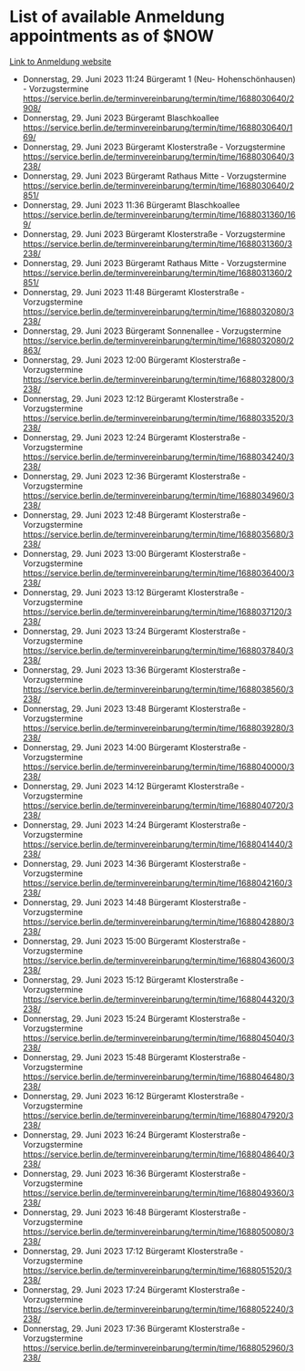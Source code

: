# List of available Anmeldung appointments as of $NOW
[Link to Anmeldung website](https://service.berlin.de/terminvereinbarung/termin/tag.php?termin=1&anliegen[]=120686&dienstleisterlist=122210,122217,327316,122219,327312,122227,327314,122231,327346,122243,327348,122254,122252,329742,122260,329745,122262,329748,122271,327278,122273,327274,122277,327276,330436,122280,327294,122282,327290,122284,327292,122291,327270,122285,327266,122286,327264,122296,327268,150230,329760,122297,327286,122294,327284,122312,329763,122314,329775,122304,327330,122311,327334,122309,327332,317869,122281,327352,122279,329772,122283,122276,327324,122274,327326,122267,329766,122246,327318,122251,327320,122257,327322,122208,327298,122226,327300&herkunft=http%3A%2F%2Fservice.berlin.de%2Fdienstleistung%2F120686%2F)
- Donnerstag, 29. Juni 2023 11:24 Bürgeramt 1 (Neu- Hohenschönhausen) - Vorzugstermine https://service.berlin.de/terminvereinbarung/termin/time/1688030640/2908/
- Donnerstag, 29. Juni 2023  Bürgeramt Blaschkoallee https://service.berlin.de/terminvereinbarung/termin/time/1688030640/169/
- Donnerstag, 29. Juni 2023  Bürgeramt Klosterstraße - Vorzugstermine https://service.berlin.de/terminvereinbarung/termin/time/1688030640/3238/
- Donnerstag, 29. Juni 2023  Bürgeramt Rathaus Mitte - Vorzugstermine https://service.berlin.de/terminvereinbarung/termin/time/1688030640/2851/
- Donnerstag, 29. Juni 2023 11:36 Bürgeramt Blaschkoallee https://service.berlin.de/terminvereinbarung/termin/time/1688031360/169/
- Donnerstag, 29. Juni 2023  Bürgeramt Klosterstraße - Vorzugstermine https://service.berlin.de/terminvereinbarung/termin/time/1688031360/3238/
- Donnerstag, 29. Juni 2023  Bürgeramt Rathaus Mitte - Vorzugstermine https://service.berlin.de/terminvereinbarung/termin/time/1688031360/2851/
- Donnerstag, 29. Juni 2023 11:48 Bürgeramt Klosterstraße - Vorzugstermine https://service.berlin.de/terminvereinbarung/termin/time/1688032080/3238/
- Donnerstag, 29. Juni 2023  Bürgeramt Sonnenallee - Vorzugstermine https://service.berlin.de/terminvereinbarung/termin/time/1688032080/2863/
- Donnerstag, 29. Juni 2023 12:00 Bürgeramt Klosterstraße - Vorzugstermine https://service.berlin.de/terminvereinbarung/termin/time/1688032800/3238/
- Donnerstag, 29. Juni 2023 12:12 Bürgeramt Klosterstraße - Vorzugstermine https://service.berlin.de/terminvereinbarung/termin/time/1688033520/3238/
- Donnerstag, 29. Juni 2023 12:24 Bürgeramt Klosterstraße - Vorzugstermine https://service.berlin.de/terminvereinbarung/termin/time/1688034240/3238/
- Donnerstag, 29. Juni 2023 12:36 Bürgeramt Klosterstraße - Vorzugstermine https://service.berlin.de/terminvereinbarung/termin/time/1688034960/3238/
- Donnerstag, 29. Juni 2023 12:48 Bürgeramt Klosterstraße - Vorzugstermine https://service.berlin.de/terminvereinbarung/termin/time/1688035680/3238/
- Donnerstag, 29. Juni 2023 13:00 Bürgeramt Klosterstraße - Vorzugstermine https://service.berlin.de/terminvereinbarung/termin/time/1688036400/3238/
- Donnerstag, 29. Juni 2023 13:12 Bürgeramt Klosterstraße - Vorzugstermine https://service.berlin.de/terminvereinbarung/termin/time/1688037120/3238/
- Donnerstag, 29. Juni 2023 13:24 Bürgeramt Klosterstraße - Vorzugstermine https://service.berlin.de/terminvereinbarung/termin/time/1688037840/3238/
- Donnerstag, 29. Juni 2023 13:36 Bürgeramt Klosterstraße - Vorzugstermine https://service.berlin.de/terminvereinbarung/termin/time/1688038560/3238/
- Donnerstag, 29. Juni 2023 13:48 Bürgeramt Klosterstraße - Vorzugstermine https://service.berlin.de/terminvereinbarung/termin/time/1688039280/3238/
- Donnerstag, 29. Juni 2023 14:00 Bürgeramt Klosterstraße - Vorzugstermine https://service.berlin.de/terminvereinbarung/termin/time/1688040000/3238/
- Donnerstag, 29. Juni 2023 14:12 Bürgeramt Klosterstraße - Vorzugstermine https://service.berlin.de/terminvereinbarung/termin/time/1688040720/3238/
- Donnerstag, 29. Juni 2023 14:24 Bürgeramt Klosterstraße - Vorzugstermine https://service.berlin.de/terminvereinbarung/termin/time/1688041440/3238/
- Donnerstag, 29. Juni 2023 14:36 Bürgeramt Klosterstraße - Vorzugstermine https://service.berlin.de/terminvereinbarung/termin/time/1688042160/3238/
- Donnerstag, 29. Juni 2023 14:48 Bürgeramt Klosterstraße - Vorzugstermine https://service.berlin.de/terminvereinbarung/termin/time/1688042880/3238/
- Donnerstag, 29. Juni 2023 15:00 Bürgeramt Klosterstraße - Vorzugstermine https://service.berlin.de/terminvereinbarung/termin/time/1688043600/3238/
- Donnerstag, 29. Juni 2023 15:12 Bürgeramt Klosterstraße - Vorzugstermine https://service.berlin.de/terminvereinbarung/termin/time/1688044320/3238/
- Donnerstag, 29. Juni 2023 15:24 Bürgeramt Klosterstraße - Vorzugstermine https://service.berlin.de/terminvereinbarung/termin/time/1688045040/3238/
- Donnerstag, 29. Juni 2023 15:48 Bürgeramt Klosterstraße - Vorzugstermine https://service.berlin.de/terminvereinbarung/termin/time/1688046480/3238/
- Donnerstag, 29. Juni 2023 16:12 Bürgeramt Klosterstraße - Vorzugstermine https://service.berlin.de/terminvereinbarung/termin/time/1688047920/3238/
- Donnerstag, 29. Juni 2023 16:24 Bürgeramt Klosterstraße - Vorzugstermine https://service.berlin.de/terminvereinbarung/termin/time/1688048640/3238/
- Donnerstag, 29. Juni 2023 16:36 Bürgeramt Klosterstraße - Vorzugstermine https://service.berlin.de/terminvereinbarung/termin/time/1688049360/3238/
- Donnerstag, 29. Juni 2023 16:48 Bürgeramt Klosterstraße - Vorzugstermine https://service.berlin.de/terminvereinbarung/termin/time/1688050080/3238/
- Donnerstag, 29. Juni 2023 17:12 Bürgeramt Klosterstraße - Vorzugstermine https://service.berlin.de/terminvereinbarung/termin/time/1688051520/3238/
- Donnerstag, 29. Juni 2023 17:24 Bürgeramt Klosterstraße - Vorzugstermine https://service.berlin.de/terminvereinbarung/termin/time/1688052240/3238/
- Donnerstag, 29. Juni 2023 17:36 Bürgeramt Klosterstraße - Vorzugstermine https://service.berlin.de/terminvereinbarung/termin/time/1688052960/3238/
